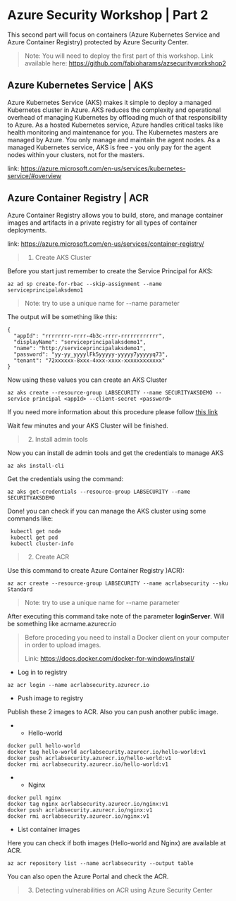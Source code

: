 # Azure Security Workshop | Part 2
This second part will focus on containers (Azure Kubernetes Service and Azure Container Registry) protected by Azure Security Center.

> Note: You will need to deploy the first part of this workshop. Link available here: https://github.com/fabioharams/azsecurityworkshop2

## Azure Kubernetes Service | AKS ##
Azure Kubernetes Service (AKS) makes it simple to deploy a managed Kubernetes cluster in Azure. AKS reduces the complexity and operational overhead of managing Kubernetes by offloading much of that responsibility to Azure. As a hosted Kubernetes service, Azure handles critical tasks like health monitoring and maintenance for you. The Kubernetes masters are managed by Azure. You only manage and maintain the agent nodes. As a managed Kubernetes service, AKS is free - you only pay for the agent nodes within your clusters, not for the masters.

link: https://azure.microsoft.com/en-us/services/kubernetes-service/#overview

## Azure Container Registry | ACR ##
Azure Container Registry allows you to build, store, and manage container images and artifacts in a private registry for all types of container deployments.

link: https://azure.microsoft.com/en-us/services/container-registry/


> 1. Create AKS Cluster

Before you start just remember to create the Service Principal for AKS:

```
az ad sp create-for-rbac --skip-assignment --name serviceprincipalaksdemo1
```
> Note: try to use a unique name for --name parameter

The output will be something like this:

```
{
  "appId": "rrrrrrrr-rrrr-4b3c-rrrr-rrrrrrrrrrrr",
  "displayName": "serviceprincipalaksdemo1",
  "name": "http://serviceprincipalaksdemo1",
  "password": "yy-yy_yyyylFk5yyyyy-yyyyy7yyyyyq73",
  "tenant": "72xxxxxx-8xxx-4xxx-xxxx-xxxxxxxxxxxx"
}
```

Now using these values you can create an AKS Cluster

```
az aks create --resource-group LABSECURITY --name SECURITYAKSDEMO --service principal <appId> --client-secret <password>
```

If you need more information about this procedure please follow [this link](https://docs.microsoft.com/en-us/azure/aks/kubernetes-service-principal)

Wait few minutes and your AKS Cluster will be finished. 

> 2. Install admin tools

Now you can install de admin tools and get the credentials to manage AKS

```
az aks install-cli
```

Get the credentials using the command:

```
az aks get-credentials --resource-group LABSECURITY --name SECURITYAKSDEMO
```

Done! you can check if you can manage the AKS cluster using some commands like:

```
 kubectl get node
 kubectl get pod
 kubectl cluster-info
 ```

 > 2. Create ACR

 Use this command to create Azure Container Registry )ACR):

```
az acr create --resource-group LABSECURITY --name acrlabsecurity --sku Standard
```
> Note: try to use a unique name for --name parameter

After executing this command take note of the parameter **loginServer**. Will be something like acrname.azurecr.io

> Before proceding you need to install a Docker client on your computer in order to upload images.
>  
> Link: https://docs.docker.com/docker-for-windows/install/


- Log in to registry

```
az acr login --name acrlabsecurity.azurecr.io
```

- Push image to registry

Publish these 2 images to ACR. Also you can push another public image.

- - Hello-world
```
docker pull hello-world
docker tag hello-world acrlabsecurity.azurecr.io/hello-world:v1
docker push acrlabsecurity.azurecr.io/hello-world:v1
docker rmi acrlabsecurity.azurecr.io/hello-world:v1
```

- - Nginx


```
docker pull nginx
docker tag nginx acrlabsecurity.azurecr.io/nginx:v1
docker push acrlabsecurity.azurecr.io/nginx:v1
docker rmi acrlabsecurity.azurecr.io/nginx:v1
```

- List container images

Here you can check if both images (Hello-world and Nginx) are available at ACR.

```
az acr repository list --name acrlabsecurity --output table
```
You can also open the Azure Portal and check the ACR.

> 3. Detecting vulnerabilities on ACR using Azure Security Center









